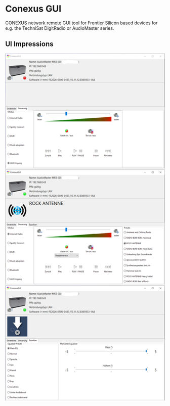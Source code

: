 # Conexus GUI
CONEXUS network remote GUI tool for Frontier Silicon based devices for e.g. the TechniSat DigitRadio or AudioMaster series.

## UI Impressions
![Source selection](./Screenshot-1.png)
![Internet radio](./Screenshot-2.png)
![Equalizer](./Screenshot-3.png)
